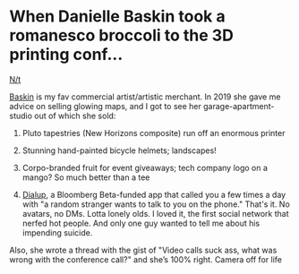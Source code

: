# When Danielle Baskin took a romanesco broccoli to the 3D printing conf...

[N/t](https://twitter.com/djbaskin/status/1214239123768107009?lang=en)

[Baskin](https://daniellebaskin.com/) is my fav commercial artist/artistic merchant. In 2019 she gave me advice on selling glowing maps, and I got to see her garage-apartment-studio out of which she sold:

1. Pluto tapestries (New Horizons composite) run off an enormous printer

2. Stunning hand-painted bicycle helmets; landscapes!

3. Corpo-branded fruit for event giveaways; tech company logo on a mango? So much better than a tee

4. [Dialup](https://dialup.com/), a Bloomberg Beta-funded app that called you a few times a day with "a random stranger wants to talk to you on the phone." That's it. No avatars, no DMs. Lotta lonely olds. I loved it, the first social network that nerfed hot people. And only one guy wanted to tell me about his impending suicide.
        
Also, she wrote a thread with the gist of "Video calls suck ass, what was wrong with the conference call?" and she’s 100% right. Camera off for life
